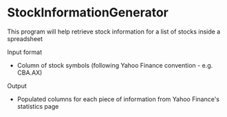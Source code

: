 # StockInformationGenerator

This program will help retrieve stock information for a list of stocks inside a spreadsheet

Input format
* Column of stock symbols (following Yahoo Finance convention - e.g. CBA.AX)

Output
* Populated columns for each piece of information from Yahoo Finance's statistics page